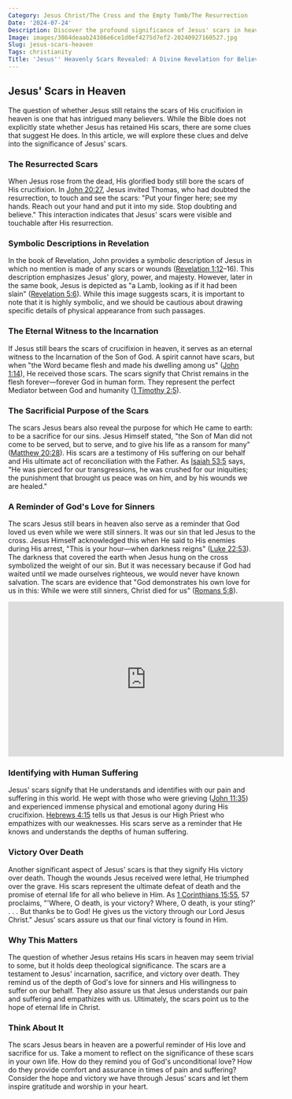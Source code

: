```yaml
---
Category: Jesus Christ/The Cross and the Empty Tomb/The Resurrection
Date: '2024-07-24'
Description: Discover the profound significance of Jesus' scars in heaven in this enlightening article. Explore the spiritual implications and symbolism behind this intriguing concept.
Image: images/3864deaab24386e6ce1d0ef4275d7ef2-20240927160527.jpg
Slug: jesus-scars-heaven
Tags: christianity
Title: 'Jesus'' Heavenly Scars Revealed: A Divine Revelation for Believers'
---
```


## Jesus' Scars in Heaven

The question of whether Jesus still retains the scars of His crucifixion in heaven is one that has intrigued many believers. While the Bible does not explicitly state whether Jesus has retained His scars, there are some clues that suggest He does. In this article, we will explore these clues and delve into the significance of Jesus' scars.

### The Resurrected Scars

When Jesus rose from the dead, His glorified body still bore the scars of His crucifixion. In [John 20:27](https://www.bibleref.com/John/20/John-20-27.html), Jesus invited Thomas, who had doubted the resurrection, to touch and see the scars: "Put your finger here; see my hands. Reach out your hand and put it into my side. Stop doubting and believe." This interaction indicates that Jesus' scars were visible and touchable after His resurrection.

### Symbolic Descriptions in Revelation

In the book of Revelation, John provides a symbolic description of Jesus in which no mention is made of any scars or wounds ([Revelation 1:12](https://www.bibleref.com/Revelation/1/Revelation-1-12.html)–16). This description emphasizes Jesus' glory, power, and majesty. However, later in the same book, Jesus is depicted as "a Lamb, looking as if it had been slain" ([Revelation 5:6](https://www.bibleref.com/Revelation/5/Revelation-5-6.html)). While this image suggests scars, it is important to note that it is highly symbolic, and we should be cautious about drawing specific details of physical appearance from such passages.

### The Eternal Witness to the Incarnation

If Jesus still bears the scars of crucifixion in heaven, it serves as an eternal witness to the Incarnation of the Son of God. A spirit cannot have scars, but when "the Word became flesh and made his dwelling among us" ([John 1:14](https://www.bibleref.com/John/1/John-1-14.html)), He received those scars. The scars signify that Christ remains in the flesh forever—forever God in human form. They represent the perfect Mediator between God and humanity ([1 Timothy 2:5](https://www.bibleref.com/1-Timothy/2/1-Timothy-2-5.html)).

### The Sacrificial Purpose of the Scars

The scars Jesus bears also reveal the purpose for which He came to earth: to be a sacrifice for our sins. Jesus Himself stated, "the Son of Man did not come to be served, but to serve, and to give his life as a ransom for many" ([Matthew 20:28](https://www.bibleref.com/Matthew/20/Matthew-20-28.html)). His scars are a testimony of His suffering on our behalf and His ultimate act of reconciliation with the Father. As [Isaiah 53:5](https://www.bibleref.com/Isaiah/53/Isaiah-53-5.html) says, "He was pierced for our transgressions, he was crushed for our iniquities; the punishment that brought us peace was on him, and by his wounds we are healed."

### A Reminder of God's Love for Sinners

The scars Jesus still bears in heaven also serve as a reminder that God loved us even while we were still sinners. It was our sin that led Jesus to the cross. Jesus Himself acknowledged this when He said to His enemies during His arrest, "This is your hour—when darkness reigns" ([Luke 22:53](https://www.bibleref.com/Luke/22/Luke-22-53.html)). The darkness that covered the earth when Jesus hung on the cross symbolized the weight of our sin. But it was necessary because if God had waited until we made ourselves righteous, we would never have known salvation. The scars are evidence that "God demonstrates his own love for us in this: While we were still sinners, Christ died for us" ([Romans 5:8](https://www.bibleref.com/Romans/5/Romans-5-8.html)).


<iframe width="560" height="315" src="https://www.youtube.com/embed/qCdevloDE6E" frameborder="0" allow="autoplay; encrypted-media" allowfullscreen></iframe>


### Identifying with Human Suffering

Jesus' scars signify that He understands and identifies with our pain and suffering in this world. He wept with those who were grieving ([John 11:35](https://www.bibleref.com/John/11/John-11-35.html)) and experienced immense physical and emotional agony during His crucifixion. [Hebrews 4:15](https://www.bibleref.com/Hebrews/4/Hebrews-4-15.html) tells us that Jesus is our High Priest who empathizes with our weaknesses. His scars serve as a reminder that He knows and understands the depths of human suffering.

### Victory Over Death

Another significant aspect of Jesus' scars is that they signify His victory over death. Though the wounds Jesus received were lethal, He triumphed over the grave. His scars represent the ultimate defeat of death and the promise of eternal life for all who believe in Him. As [1 Corinthians 15:55](https://www.bibleref.com/1-Corinthians/15/1-Corinthians-15-55.html), 57 proclaims, "'Where, O death, is your victory? Where, O death, is your sting?' . . . But thanks be to God! He gives us the victory through our Lord Jesus Christ." Jesus' scars assure us that our final victory is found in Him.

### Why This Matters

The question of whether Jesus retains His scars in heaven may seem trivial to some, but it holds deep theological significance. The scars are a testament to Jesus' incarnation, sacrifice, and victory over death. They remind us of the depth of God's love for sinners and His willingness to suffer on our behalf. They also assure us that Jesus understands our pain and suffering and empathizes with us. Ultimately, the scars point us to the hope of eternal life in Christ.

### Think About It

The scars Jesus bears in heaven are a powerful reminder of His love and sacrifice for us. Take a moment to reflect on the significance of these scars in your own life. How do they remind you of God's unconditional love? How do they provide comfort and assurance in times of pain and suffering? Consider the hope and victory we have through Jesus' scars and let them inspire gratitude and worship in your heart.